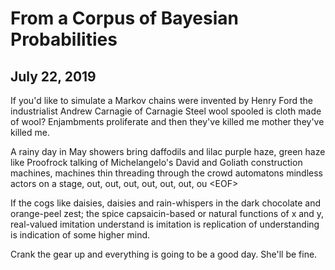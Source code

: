 # From a Corpus of Bayesian Probabilities
## July 22, 2019

If you'd like to simulate a Markov chains were invented by Henry Ford the industrialist Andrew Carnagie of Carnagie Steel wool spooled is cloth made of wool? Enjambments proliferate and then they've killed me mother they've killed me.

A rainy day in May showers bring daffodils and lilac purple haze, green haze like Proofrock talking of Michelangelo's David and Goliath construction machines, machines thin threading through the crowd automatons mindless actors on a stage, out, out, out, out, out, out, ou \<EOF\>

If the cogs like daisies, daisies and rain-whispers in the dark chocolate and orange-peel zest; the spice capsaicin-based or natural functions of x and y, real-valued imitation understand is imitation is replication of understanding is indication of some higher mind.
 
Crank the gear up and everything is going to be a good day. She'll be fine.